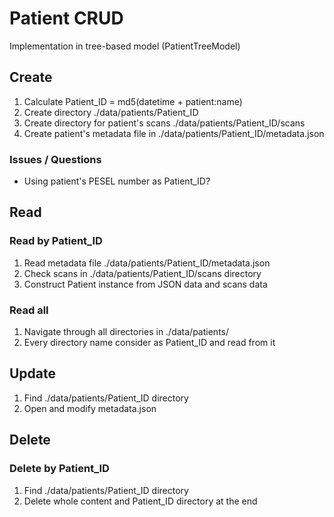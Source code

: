 # Patient CRUD

Implementation in tree-based model (PatientTreeModel)

## Create

1. Calculate Patient_ID = md5(datetime + patient:name)
2. Create directory ./data/patients/Patient_ID
3. Create directory for patient's scans ./data/patients/Patient_ID/scans
4. Create patient's metadata file in ./data/patients/Patient_ID/metadata.json

### Issues / Questions

* Using patient's PESEL number as Patient_ID?


## Read

### Read by Patient_ID

1. Read metadata file ./data/patients/Patient_ID/metadata.json
2. Check scans in ./data/patients/Patient_ID/scans directory
3. Construct Patient instance from JSON data and scans data

### Read all

1. Navigate through all directories in ./data/patients/
2. Every directory name consider as Patient_ID and read from it

## Update

1. Find ./data/patients/Patient_ID directory
2. Open and modify metadata.json

## Delete

### Delete by Patient_ID

1. Find ./data/patients/Patient_ID directory
2. Delete whole content and Patient_ID directory at the end